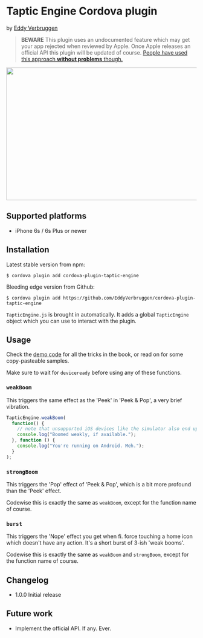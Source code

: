 # Taptic Engine Cordova plugin
by [Eddy Verbruggen](http://twitter.com/eddyverbruggen)

> __BEWARE__ This plugin uses an undocumented feature which may get your app rejected when reviewed by Apple. Once Apple releases an official API this plugin will be updated of course. [People have used this approach __without problems__ though.](http://stackoverflow.com/questions/32526868/taptic-in-ios-9)

<img src="https://raw.githubusercontent.com/EddyVerbruggen/cordova-plugin-taptic-engine/master/taptic-6s-plus.jpg" width="541px" height="350px"/>

## Supported platforms
* iPhone 6s / 6s Plus or newer

## Installation

Latest stable version from npm:
```
$ cordova plugin add cordova-plugin-taptic-engine
```

Bleeding edge version from Github:
```
$ cordova plugin add https://github.com/EddyVerbruggen/cordova-plugin-taptic-engine
```

`TapticEngine.js` is brought in automatically.
It adds a global `TapticEngine` object which you can use to interact with the plugin.

## Usage

Check the [demo code](demo/index.html) for all the tricks in the book, or read on for some copy-pasteable samples.

Make sure to wait for `deviceready` before using any of these functions.

### `weakBoom`
This triggers the same effect as the 'Peek' in 'Peek & Pop', a very brief vibration.

```js
TapticEngine.weakBoom(
  function() {
    // note that unsupported iOS devices like the simulator also end up here, at the moment
    console.log("Boomed weakly, if available.");
  }, function () {
    console.log("You're running on Android. Meh.");
  }
);
```

### `strongBoom`
This triggers the 'Pop' effect of 'Peek & Pop', which is a bit more profound than the 'Peek' effect.

Codewise this is exactly the same as `weakBoom`, except for the function name of course.

### `burst`
This triggers the 'Nope' effect you get when fi. force touching a home icon which doesn't have any action. It's a short burst of 3-ish 'weak booms'.

Codewise this is exactly the same as `weakBoom` and `strongBoom`, except for the function name of course.

## Changelog
* 1.0.0  Initial release

## Future work
* Implement the official API. If any. Ever.
